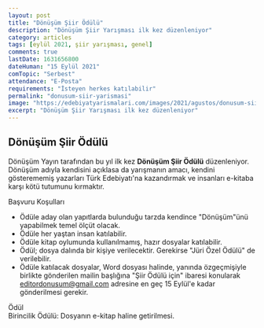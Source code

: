 ```yaml
---
layout: post
title: "Dönüşüm Şiir Ödülü"
description: "Dönüşüm Şiir Yarışması ilk kez düzenleniyor"
category: articles
tags: [eylül 2021, şiir yarışması, genel]
comments: true
lastDate: 1631656800    
dateHuman: "15 Eylül 2021"
comTopic: "Serbest"
attendance: "E-Posta"
requirements: "İsteyen herkes katılabilir"
permalink: "donusum-siir-yarismasi"
image: "https://edebiyatyarismalari.com/images/2021/agustos/donusum-siir-yarismasi.png"
excerpt: "Dönüşüm Şiir Yarışması ilk kez düzenleniyor"
---
```


## Dönüşüm Şiir Ödülü
Dönüşüm Yayın tarafından bu yıl ilk kez **Dönüşüm Şiir Ödülü** düzenleniyor. Dönüşüm adıyla kendisini açıklasa da yarışmanın amacı, kendini gösterememiş yazarları Türk Edebiyatı'na kazandırmak ve insanları e-kitaba karşı kötü tutumunu kırmaktır.

Başvuru Koşulları
- Ödüle aday olan yapıtlarda bulunduğu tarzda kendince "Dönüşüm"ünü yapabilmek temel ölçüt olacak.
- Ödüle her yaştan insan katılabilir.
- Ödüle kitap oylumunda kullanılmamış, hazır dosyalar katılabilir.
- Ödül; dosya dalında bir kişiye verilecektir. Gerekirse "Jüri Özel Ödülü" de verilebilir.
- Ödüle katılacak dosyalar, Word dosyası halinde, yanında özgeçmişiyle birlikte gönderilen mailin başlığına "Şiir Ödülü için" ibaresi konularak editordonusum@gmail.com adresine en geç 15 Eylül'e kadar gönderilmesi gerekir.

Ödül  
Birincilik Ödülü: Dosyanın e-kitap haline getirilmesi.